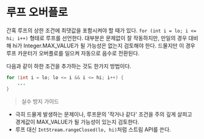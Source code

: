 # 루프 오버플로
간혹 루프의 상한 조건에 최댓값을 포함시켜야 할 때가 있다.
`for (int i = lo; i <= hi; i++)` 형태로 루프를 선언한다.
대부분은 문제없이 잘 작동하지만, 만일의 경우 대비해 hi가 Integer.MAX_VALUE가 될 가능성은 없는지 검토해야 한다.
드물지만 이 경우 루프 카운터가 오버플로를 일으켜 자동으로 음수로 전환된다.

다음과 같이 하한 조건을 추가하는 것도 한가지 방법이다.
```java
for (int i = lo; lo <= i && i <= hi; i++) {
    ...
}
```

> 실수 방지 가이드

* 극히 드물게 발생하는 문제이나, 루프문의 '작거나 같다' 조건을 주의 깊게 살피고 경게값이 MAX_VALUE가 될 가능성이 있는지 검토한다.
* 루프 대신 `IntStream.rangeClosed(lo, hi)`처럼 스트림 API를 쓴다.